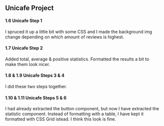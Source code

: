 ## Unicafe Project

#### 1.6 Unicafe Step 1

I spruced it up a little bit with some CSS and I made the background img change depending on which amount of reviews is highest.

#### 1.7 Unicafe Step 2

Added total, average & positive statistics. Formatted the results a bit to make them look nicer.

#### 1.8 & 1.9 Unicafe Steps 3 & 4

I did these two steps together.

#### 1.10 & 1.11 Unicafe Steps 5 & 6

I had already extracted the button component, but now I have extracted the statistic component. Instead of formatting with a table, I have kept it formatted with CSS Grid istead. I think this look is fine.
